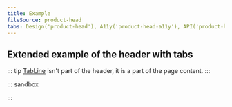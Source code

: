 ```yaml
---
title: Example
fileSource: product-head
tabs: Design('product-head'), A11y('product-head-a11y'), API('product-head-api'), Example('product-head-code'), Changelog('product-head-changelog')
---
```


## Extended example of the header with tabs

::: tip
[TabLine](/components/tab-line/) isn't part of the header, it is a part of the page content.
:::

::: sandbox

<script lang="tsx">
import React from 'react';
import { Text } from '@semcore/ui/typography';
import Link from '@semcore/ui/link';
import Button from '@semcore/ui/button';
import Tooltip from '@semcore/ui/tooltip';
import ChevronDownM from '@semcore/ui/icon/ChevronDown/m';
import ChatM from '@semcore/ui/icon/Chat/m';
import BookM from '@semcore/ui/icon/Book/m';
import MathPlusM from '@semcore/ui/icon/MathPlus/m';
import SettingsM from '@semcore/ui/icon/Settings/m';
import InfoM from '@semcore/ui/icon/Info/m';
import Breadcrumbs from '@semcore/ui/breadcrumbs';
import TabLine from '@semcore/ui/tab-line';
import Select from '@semcore/ui/select';

import Header, { Info, Title } from '@semcore/ui/product-head';

const Demo = () => {
  return (
    <>
      <Header mx={6}>
        <Header.Row>
          <Breadcrumbs>
            <Breadcrumbs.Item href='#'>Dashboard</Breadcrumbs.Item>
            <Breadcrumbs.Item href='#'>Projects</Breadcrumbs.Item>
            <Breadcrumbs.Item href='#' active>
              Project Name
            </Breadcrumbs.Item>
          </Breadcrumbs>

          <Header.Links>
            <Link>
              <Link.Addon>
                <BookM />
              </Link.Addon>
              <Link.Text>User manual</Link.Text>
            </Link>
            <Link>
              <Link.Addon>
                <ChatM />
              </Link.Addon>
              <Link.Text>Send feedback</Link.Text>
            </Link>
          </Header.Links>
        </Header.Row>

        <Header.Row>
          <Title toolName='Tool Name for:'>
            <Text color='gray-500' noWrap>
              Domain.com
            </Text>
          </Title>

          <Header.Buttons>
            <Button use='primary'>
              <Button.Addon>
                <MathPlusM />
              </Button.Addon>
              <Button.Text>Add Project</Button.Text>
            </Button>
            <Button>
              <Button.Addon>
                <SettingsM />
              </Button.Addon>
              <Button.Text>Settings</Button.Text>
            </Button>
          </Header.Buttons>
        </Header.Row>

        <Header.Row>
          <Info>
            <Info.Item label='Location:'>
              <Select value={['us']} placeholder='Select an option, sir' m='auto'>
                <Select.Trigger tag={Link}>
                  United States
                  <Link.Addon tag={ChevronDownM} />
                </Select.Trigger>
                <Select.Popper>
                  <Select.Option value='us'>United States</Select.Option>
                  <Select.Option value='ch'>China</Select.Option>
                  <Select.Option value='jp'>Japan</Select.Option>
                  <Select.Option value='gr'>Germany</Select.Option>
                  <Select.Option value='uk'>United Kingdom</Select.Option>
                  <Select.Option value='in'>India</Select.Option>
                  <Select.Option value='fr'>France</Select.Option>
                  <Select.Option value='it'>Italy</Select.Option>
                </Select.Popper>
              </Select>
            </Info.Item>
            <Info.Item label='Device:'>
              <Select value={['desktop']} placeholder='Select an option, sir' m='auto'>
                <Select.Trigger tag={Link}>
                  Desktop
                  <Link.Addon tag={ChevronDownM} />
                </Select.Trigger>
                <Select.Popper>
                  <Select.Option value='desktop'>Desktop</Select.Option>
                  <Select.Option value='mobile'>Mobile</Select.Option>
                </Select.Popper>
              </Select>
            </Info.Item>
            <Info.Item label='Data:'>
              Fresh
              <Tooltip
                title='Some more details why data is fresh'
                style={{ display: 'inline-flex' }}
              >
                <InfoM ml={1} color='gray-300' cursor='help' />
              </Tooltip>
            </Info.Item>
            <Info.Item>
              <Info.Item.Label>Last update:</Info.Item.Label>1 hour ago
            </Info.Item>
          </Info>
        </Header.Row>
      </Header>

      <TabLine defaultValue='overview' px={6} size='l'>
        <TabLine.Item value='overview'>Overview</TabLine.Item>
        <TabLine.Item value='issues'>Issues</TabLine.Item>
        <TabLine.Item value='linked_in'>LinkedIn</TabLine.Item>
      </TabLine>
    </>
  );
};
</script>

:::
